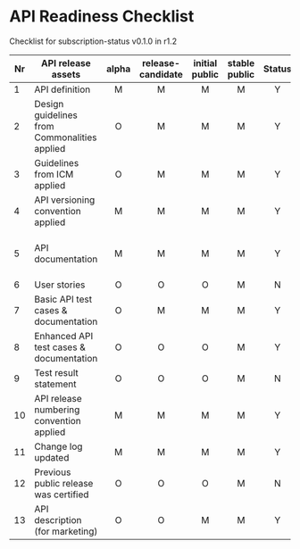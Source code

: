 # API Readiness Checklist

Checklist for subscription-status v0.1.0 in r1.2

| Nr | API release assets  | alpha | release-candidate |  initial<br>public | stable<br> public | Status | Reference information |
|----|----------------------------------------------|:-----:|:-----------------:|:-------:|:------:|:----:|:----:|
|  1 | API definition                               |   M   |         M         |    M    |    M   |  Y   | [link](/code/API_definitions/subscription-status.yaml) |
|  2 | Design guidelines from Commonalities applied |   O   |         M         |    M    |    M   |   Y   | [r3.3](https://github.com/camaraproject/Commonalities/releases/tag/r3.3)  |
|  3 | Guidelines from ICM applied                  |   O   |         M         |    M    |    M   |   Y   | [r3.3](https://github.com/camaraproject/IdentityAndConsentManagement/releases/tag/r3.3)   |
|  4 | API versioning convention applied            |   M   |         M         |    M    |    M   |   Y  | v0.1.0     |
|  5 | API documentation                            |   M   |         M         |    M    |    M   |   Y  | Embed documentation into API spec - [link](/code/subscription-status.yaml) |
|  6 | User stories                                 |   O   |         O         |    O    |    M   |   N  | 	 |		
|  7 | Basic API test cases & documentation         |   O   |         M         |    M    |    M   |   Y  | [link](/code/Test_definitions/subscription-status.feature)  |
|  8 | Enhanced API test cases & documentation      |   O   |         O         |    O    |    M   |   Y  | [link](/code/Test_definitions/subscription-status.feature)  |
|  9 | Test result statement                        |   O   |         O         |    O    |    M   |   N  |  To be provided    |
| 10 | API release numbering convention applied     |   M   |         M         |    M    |    M   |   Y  |      |
| 11 | Change log updated                           |   M   |         M         |    M    |    M   |   Y  | [link](/CHANGELOG.md) |
| 12 | Previous public release was certified        |   O   |         O         |    O    |    M   |   N  |      |
| 13 | API description (for marketing)              |   O   |         O         |    M    |    M   |   Y  | [wiki link](https://lf-camaraproject.atlassian.net/wiki/x/hACbBQ) |
